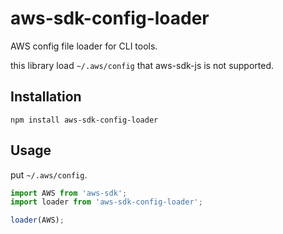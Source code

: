 # aws-sdk-config-loader

AWS config file loader for CLI tools.

this library load `~/.aws/config` that aws-sdk-js is not supported.


## Installation

```
npm install aws-sdk-config-loader
```

## Usage

put `~/.aws/config`.

```javascript
import AWS from 'aws-sdk';
import loader from 'aws-sdk-config-loader';

loader(AWS);
```

